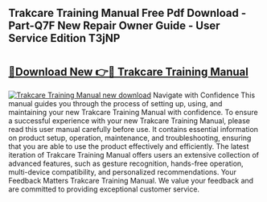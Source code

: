 ## Trakcare Training Manual Free Pdf Download - Part-Q7F New Repair Owner Guide - User Service Edition T3jNP

# <h2><a href="http://cf17797.oget.top/?id=Trakcare+Training+Manual">🔗Download New 👉🔴 Trakcare Training Manual</a></h2>

[![Trakcare Training Manual new download](https://i.imgur.com/5g1atiW.png)](http://cf17797.oget.top/?id=Trakcare+Training+Manual)
Navigate with Confidence This manual guides you through the process of setting up, using, and maintaining your new Trakcare Training Manual with confidence. To ensure a successful experience with your new Trakcare Training Manual, please read this user manual carefully before use. It contains essential information on product setup, operation, maintenance, and troubleshooting, ensuring that you are able to use the product effectively and efficiently. The latest iteration of Trakcare Training Manual offers users an extensive collection of advanced features, such as gesture recognition, hands-free operation, multi-device compatibility, and personalized recommendations. Your Feedback Matters Trakcare Training Manual. We value your feedback and are committed to providing exceptional customer service.

